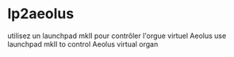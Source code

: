 # lp2aeolus
utilisez un launchpad mkII pour contrôler l'orgue virtuel Aeolus
use launchpad mkII to control Aeolus virtual organ
